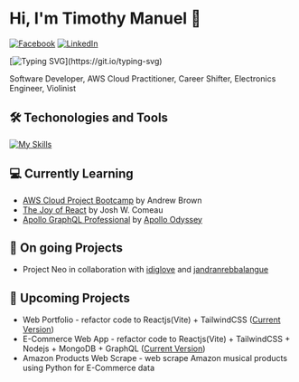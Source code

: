 # Hi, I'm Timothy Manuel 👋

[![Facebook](https://img.shields.io/badge/Facebook-%231877F2.svg?&style=flat-square&logo=facebook&logoColor=white)](https://facebook.com/ktsm7905)
[![LinkedIn](https://img.shields.io/badge/LinkedIn-%230077B5.svg?&style=flat-square&logo=linkedin&logoColor=white)](https://www.linkedin.com/in/tmanuel-timmy-cde)

[![Typing SVG](https://readme-typing-svg.demolab.com?font=Fira+Code&weight=500&pause=1000&width=435&lines=Software+Developer;AWS+Cloud+Practitioner;Career+Shifter;Electronics+Engineer;Violinist;Nice+to+meet+you!....)](https://git.io/typing-svg)

Software Developer, AWS Cloud Practitioner, Career Shifter, Electronics Engineer, Violinist

## 🛠️ Techonologies and Tools
[![My Skills](https://skillicons.dev/icons?i=html,css,js,php,py,bootstrap,react,vite,nodejs,apollo,express,mongodb,mysql,graphql,postman,vercel,aws,git,github,vscode)](https://skillicons.dev)

## 💻 Currently Learning
* [AWS Cloud Project Bootcamp](https://aws.cloudprojectbootcamp.com/) by Andrew Brown
* [The Joy of React](https://www.joyofreact.com/) by Josh W. Comeau
* [Apollo GraphQL Professional](https://www.apollographql.com/tutorials/certifications/apollo-graph-professional) by [Apollo Odyssey](https://www.apollographql.com/tutorials/)

## 🔭 On going Projects
* Project Neo in collaboration with [idiglove](https://github.com/idiglove) and [jandranrebbalangue](https://github.com/jandranrebbalangue)

## 🚀 Upcoming Projects
* Web Portfolio - refactor code to Reactjs(Vite) + TailwindCSS ([Current Version](https://timmy-cde.github.io/webportfolio/))
* E-Commerce Web App - refactor code to Reactjs(Vite) + TailwindCSS + Nodejs + MongoDB + GraphQL ([Current Version](https://mern-full-stack-kkc6up71p-timmy-cde.vercel.app/))
* Amazon Products Web Scrape - web scrape Amazon musical products using Python for E-Commerce data

<!--
**timmy-cde/timmy-cde** is a ✨ _special_ ✨ repository because its `README.md` (this file) appears on your GitHub profile.

Here are some ideas to get you started:

- 🔭 I’m currently working on ...
- 🌱 I’m currently learning ...
- 👯 I’m looking to collaborate on ...
- 🤔 I’m looking for help with ...
- 💬 Ask me about ...
- 📫 How to reach me: ...
- 😄 Pronouns: ...
- ⚡ Fun fact: ...
-->
